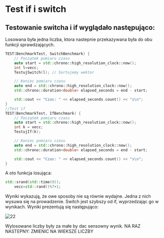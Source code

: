 # Test if i switch
## Testowanie switcha i if wyglądało następująco:

Losowana była jedna liczba, ktora nastepnie przekazywana była do obu funkcji sprawdzających.

```cpp
TEST(BenchmarkTest, SwitchBenchmark) {
    // Początek pomiaru czasu
    auto start = std::chrono::high_resolution_clock::now();
    int l=vecc;
    TestujSwitch(l); // Sortujemy wektor

    // Koniec pomiaru czasu
    auto end = std::chrono::high_resolution_clock::now();
    std::chrono::duration<double> elapsed_seconds = end - start;

    std::cout << "Czas: " << elapsed_seconds.count() << "s\n";
}
//Test if
TEST(BenchmarkTest, IfBenchmark) {
    // Początek pomiaru czasu
    auto start = std::chrono::high_resolution_clock::now();
    int k = vecc;
    TestujIf(k);

    // Koniec pomiaru czasu
    auto end = std::chrono::high_resolution_clock::now();
    std::chrono::duration<double> elapsed_seconds = end - start;

    std::cout << "Czas: " << elapsed_seconds.count() << "s\n";
}
```

A oto funkcja losująca:
```cpp
std::srand(std::time(0));
    vecc=std::rand()%7+1;
```

Wyniki wykazują, że owe sposoby nie są równie wydajne. Jedna z nich wysuwa się na prowadzenie.
Switch jest szybszy od if, wyprzedzając go w wynikach.
Wyniki prezentują się następująco:

![22](https://github.com/user-attachments/assets/deb54d2e-66b3-4b3e-8d49-afbd31d0db8c)

Wylosowane liczby były za małe by dac sensowny wynik. NA RAZ NASTEPNY: ZMIENIC NA WIEKSZE LICZBY
